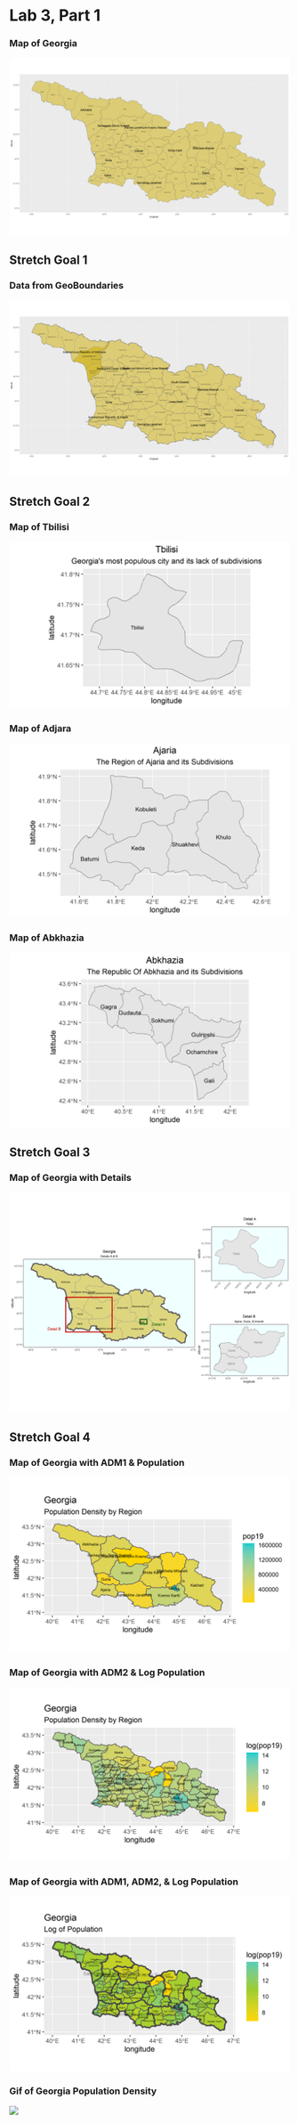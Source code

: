 # Lab 3, Part 1

### Map of Georgia
![](gggeorgia.png)

## Stretch Goal 1
### Data from GeoBoundaries
![](geogeorgia.png)

## Stretch Goal 2
### Map of Tbilisi
![](tbilisi.png)

### Map of Adjara
![](ajaria.png)

### Map of Abkhazia
![](abkhazia.png)

## Stretch Goal 3
### Map of Georgia with Details
![](ggdetail.png)

## Stretch Goal 4
### Map of Georgia with ADM1 & Population
![](ggeo_pop19.png)

### Map of Georgia with ADM2 & Log Population
![](2geo_pop19.png)

### Map of Georgia with ADM1, ADM2, & Log Population
![](loggeo.png)

### Gif of Georgia Population Density
![](georgia1adms.gif)
